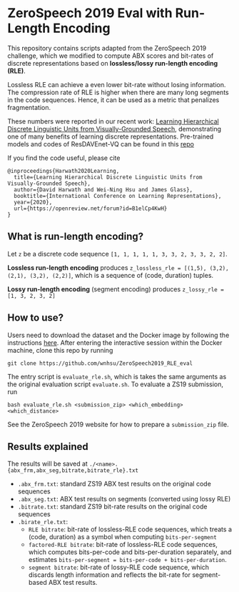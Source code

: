 # ZeroSpeech 2019 Eval with Run-Length Encoding

This repository contains scripts adapted from the ZeroSpeech 2019 challenge,
which we modified to compute ABX scores and bit-rates of discrete representations
based on **lossless/lossy run-length encoding (RLE)**.

Lossless RLE can achieve a even lower bit-rate without losing information. The
compression rate of RLE is higher when there are many long segments in the code
sequences. Hence, it can be used as a metric that penalizes fragmentation.

These numbers were reported in our recent work: 
[Learning Hierarchical Discrete Linguistic Units from Visually-Grounded Speech](https://openreview.net/forum?id=B1elCp4KwH),
demonstrating one of many benefits of learning discrete 
representations. Pre-trained models and codes of ResDAVEnet-VQ can be found in
this [repo](https://github.com/wnhsu/ResDAVEnet-VQ)

If you find the code useful, please cite
```
@inproceedings{Harwath2020Learning,
  title={Learning Hierarchical Discrete Linguistic Units from Visually-Grounded Speech},
  author={David Harwath and Wei-Ning Hsu and James Glass},
  booktitle={International Conference on Learning Representations},
  year={2020},
  url={https://openreview.net/forum?id=B1elCp4KwH}
}
```

## What is run-length encoding?
Let `z` be a discrete code sequence `[1, 1, 1, 1, 1, 3, 3, 2, 3, 3, 2, 2]`.

**Lossless run-length encoding** produces 
`z_lossless_rle = [(1,5), (3,2), (2,1), (3,2), (2,2)]`,
which is a sequence of (code, duration) tuples.

**Lossy run-length encoding** (segment encoding) produces 
`z_lossy_rle = [1, 3, 2, 3, 2]`


## How to use?
Users need to download the dataset and the Docker image by following the 
instructions [here](https://zerospeech.com/2019/getting_started.html). After 
entering the interactive session within the Docker machine, clone this repo by
running
```
git clone https://github.com/wnhsu/ZeroSpeech2019_RLE_eval
```

The entry script is `evaluate_rle.sh`, which is takes the same arguments as
the original evaluation script `evaluate.sh`. To evaluate a ZS19 submission,
run
```
bash evaluate_rle.sh <submission_zip> <which_embedding> <which_distance>
```
See the ZeroSpeech 2019 website for how to prepare a `submission_zip` file.


## Results explained
The results will be saved at `./<name>.{abx_frm,abx_seg,bitrate,bitrate_rle}.txt`

- `.abx_frm.txt`: standard ZS19 ABX test results on the original code sequences
- `.abx_seg.txt`: ABX test results on segments (converted using lossy RLE)
- `.bitrate.txt`: standard ZS19 bit-rate results on the original code sequences
- `.birate_rle.txt`:
  * `RLE bitrate`: bit-rate of lossless-RLE code sequences, which treats a (code,
    duration) as a symbol when computing `bits-per-segment`
  * `factored-RLE bitrate`: bit-rate of lossless-RLE code sequences, which
    computes bits-per-code and bits-per-duration separately, and estimates
    `bits-per-segment = bits-per-code + bits-per-duration`.
  * `segment bitrate`: bit-rate of lossy-RLE code sequence, which discards
    length information and reflects the bit-rate for segment-based ABX test
    results.
